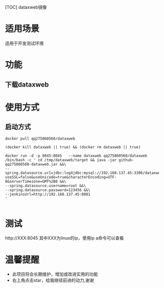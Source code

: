 [TOC]
dataxweb镜像

# 适用场景
适用于开发测试环境

# 功能
## 下载dataxweb

# 使用方式
## 启动方式
```
docker pull qq275860560/dataxweb

(docker kill dataxweb || true) && (docker rm dataxweb || true) 

docker run -d -p 8045:8045   --name dataxweb qq275860560/dataxweb  /bin/bash -c ' cd /tmp/dataxweb/target && java -jar github-qq275860560-dataxweb.jar &&\
--spring.datasource.url=jdbc:log4jdbc:mysql://192.168.137.45:3306/dataxweb?useSSL=false&useUnicode=true&characterEncoding=UTF-8&serverTimezone=GMT%2B8 &&\
--spring.datasource.username=root &&\
--spring.datasource.password=123456 &&\
--jenkinsUrl=http://192.168.137.45:8081
'
    
```

# 测试
http://XXX:8045
其中XXX为linux的ip，使用ip a命令可以查看
 
# 温馨提醒

* 此项目将会长期维护，增加或改进实用的功能
* 右上角点击star，给我继续前进的动力,谢谢

